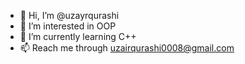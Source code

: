 - 👋 Hi, I’m @uzayrqurashi
- 👀 I’m interested in OOP
- 🌱 I’m currently learning C++
- 📫 Reach me through uzairqurashi0008@gmail.com

<!---
uzayrqurashi/uzayrqurashi is a ✨ special ✨ repository because its `README.md` (this file) appears on your GitHub profile.
You can click the Preview link to take a look at your changes.
--->
